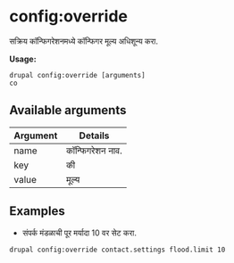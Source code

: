 # config:override
सक्रिय कॉन्फिगरेशनमध्ये कॉन्फिगर मूल्य अधिशून्य करा.

**Usage:**
```
drupal config:override [arguments]
co
```

## Available arguments
Argument | Details
---------|-------------
name | कॉन्फिगरेशन नाव.
key | की
value | मूल्य

## Examples
* संपर्क मंडळाची पूर मर्यादा 10 वर सेट करा.
```
drupal config:override contact.settings flood.limit 10
```
